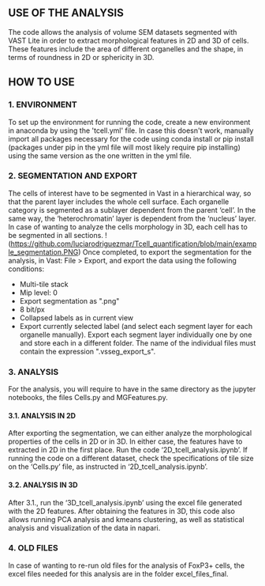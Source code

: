 ## USE OF THE ANALYSIS
The code allows the analysis of volume SEM datasets segmented with VAST Lite in order to extract morphological features in 2D and 3D of cells. These features include the area of different organelles and the shape, in terms of roundness in 2D or sphericity in 3D.
## HOW TO USE
### 1.	ENVIRONMENT 
To set up the environment for running the code, create a new environment in anaconda by using the 'tcell.yml' file. 
In case this doesn't work, manually import all packages necessary for the code using conda install or pip install (packages under pip in the yml file will most likely require pip installing) using the same version as the one written in the yml file.
### 2.	SEGMENTATION AND EXPORT
The cells of interest have to be segmented in Vast in a hierarchical way, so that the parent layer includes the whole cell surface. Each organelle category is segmented as a sublayer dependent from the parent ‘cell’. In the same way, the ‘heterochromatin’ layer is dependent from the ‘nucleus’ layer. In case of wanting to analyze the cells morphology in 3D, each cell has to be segmented in all sections. 
!(https://github.com/luciarodriguezmar/Tcell_quantification/blob/main/example_segmentation.PNG)
Once completed, to export the segmentation for the analysis, in Vast: File > Export, and export the data using the following conditions:
* Multi-tile stack
* Mip level: 0
*  Export segmentation as ".png"
*  8 bit/px
*  Collapsed labels as in current view
*  Export currently selected label (and select each segment layer for each organelle manually).
Export each segment layer individually one by one and store each in a different folder. The name of the individual files must contain the expression ".vsseg_export_s".
### 3.	ANALYSIS
For the analysis, you will require to have in the same directory as the jupyter notebooks, the files Cells.py and MGFeatures.py.
#### 3.1.	ANALYSIS IN 2D
After exporting the segmentation, we can either analyze the morphological properties of the cells in 2D or in 3D. In either case, the features have to extracted in 2D in the first place. Run the code ‘2D_tcell_analysis.ipynb’.
If running the code on a different dataset, check the specifications of tile size on the ‘Cells.py’ file, as instructed in ‘2D_tcell_analysis.ipynb’.
 
#### 3.2.	ANALYSIS IN 3D
After 3.1., run the ‘3D_tcell_analysis.ipynb’ using the excel file generated with the 2D features. 
After obtaining the features in 3D, this code also allows running PCA analysis and kmeans clustering, as well as statistical analysis and visualization of the data in napari.
### 4. OLD FILES
In case of wanting to re-run old files for the analysis of FoxP3+ cells, the excel files needed for this analysis are in the folder excel_files_final.
